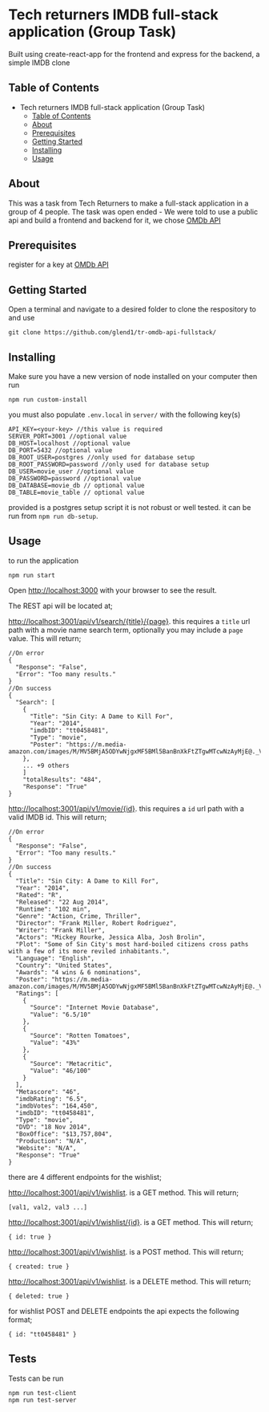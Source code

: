 # Tech returners IMDB full-stack application (Group Task)
Built using create-react-app for the frontend and express for the backend, a simple IMDB clone

## Table of Contents

- Tech returners IMDB full-stack application (Group Task)
  - [Table of Contents](#table-of-contents)
  - [About](#about)
  - [Prerequisites](#prerequisites)
  - [Getting Started](#getting-started)
  - [Installing](#installing)
  - [Usage](#usage)

## About
This was a task from Tech Returners to make a full-stack application in a group of 4 people. The task was open ended - We were told to use a public api and build a frontend and backend for it, we chose [OMDb API](https://www.omdbapi.com/)

## Prerequisites
register for a key at [OMDb API](https://www.omdbapi.com/)

## Getting Started
Open a terminal and navigate to a desired folder to clone the respository to and use 
```
git clone https://github.com/glend1/tr-omdb-api-fullstack/
```

## Installing
Make sure you have a new version of node installed on your computer then run

```
npm run custom-install
```

you must also populate `.env.local` in `server/` with the following key(s)
```
API_KEY=<your-key> //this value is required
SERVER_PORT=3001 //optional value
DB_HOST=localhost //optional value
DB_PORT=5432 //optional value
DB_ROOT_USER=postgres //only used for database setup
DB_ROOT_PASSWORD=password //only used for database setup
DB_USER=movie_user //optional value
DB_PASSWORD=password //optional value
DB_DATABASE=movie_db // optional value
DB_TABLE=movie_table // optional value
```

provided is a postgres setup script it is not robust or well tested. it can be run from `npm run db-setup`.

## Usage
to run the application

```
npm run start
```

Open [http://localhost:3000](http://localhost:3000) with your browser to see the result.

The REST api will be located at;

[http://localhost:3001/api/v1/search/{title}/{page}](http://localhost:3001/api/v1/search/). this requires a `title` url path with a movie name search term, optionally you may include a `page` value. This will return;
```
//On error
{
  "Response": "False",
  "Error": "Too many results."
}
//On success
{
  "Search": [
    {
      "Title": "Sin City: A Dame to Kill For",
      "Year": "2014",
      "imdbID": "tt0458481",
      "Type": "movie",
      "Poster": "https://m.media-amazon.com/images/M/MV5BMjA5ODYwNjgxMF5BMl5BanBnXkFtZTgwMTcwNzAyMjE@._V1_SX300.jpg"
    },
    ... +9 others
    ]
    "totalResults": "484",
    "Response": "True"
}
```

[http://localhost:3001/api/v1/movie/{id}](http://localhost:3001/api/v1/movie/). this requires a `id` url path with a valid IMDB id. This will return;
```
//On error
{
  "Response": "False",
  "Error": "Too many results."
}
//On success
{
  "Title": "Sin City: A Dame to Kill For",
  "Year": "2014",
  "Rated": "R",
  "Released": "22 Aug 2014",
  "Runtime": "102 min",
  "Genre": "Action, Crime, Thriller",
  "Director": "Frank Miller, Robert Rodriguez",
  "Writer": "Frank Miller",
  "Actors": "Mickey Rourke, Jessica Alba, Josh Brolin",
  "Plot": "Some of Sin City's most hard-boiled citizens cross paths with a few of its more reviled inhabitants.",
  "Language": "English",
  "Country": "United States",
  "Awards": "4 wins & 6 nominations",
  "Poster": "https://m.media-amazon.com/images/M/MV5BMjA5ODYwNjgxMF5BMl5BanBnXkFtZTgwMTcwNzAyMjE@._V1_SX300.jpg",
  "Ratings": [
    {
      "Source": "Internet Movie Database",
      "Value": "6.5/10"
    },
    {
      "Source": "Rotten Tomatoes",
      "Value": "43%"
    },
    {
      "Source": "Metacritic",
      "Value": "46/100"
    }
  ],
  "Metascore": "46",
  "imdbRating": "6.5",
  "imdbVotes": "164,450",
  "imdbID": "tt0458481",
  "Type": "movie",
  "DVD": "18 Nov 2014",
  "BoxOffice": "$13,757,804",
  "Production": "N/A",
  "Website": "N/A",
  "Response": "True"
}
```

there are 4 different endpoints for the wishlist;

[http://localhost:3001/api/v1/wishlist](http://localhost:3001/api/v1/wishlist). is a GET method. This will return;
```
[val1, val2, val3 ...]
```

[http://localhost:3001/api/v1/wishlist/{id}](http://localhost:3001/api/v1/wishlist/). is a GET method. This will return;
```
{ id: true }
```

[http://localhost:3001/api/v1/wishlist](http://localhost:3001/api/v1/wishlist). is a POST method. This will return;
```
{ created: true }
```

[http://localhost:3001/api/v1/wishlist](http://localhost:3001/api/v1/wishlist). is a DELETE method. This will return;
```
{ deleted: true }
```

for wishlist POST and DELETE endpoints the api expects the following format;
```
{ id: "tt0458481" }
```


## Tests
Tests can be run
```
npm run test-client
npm run test-server
```
